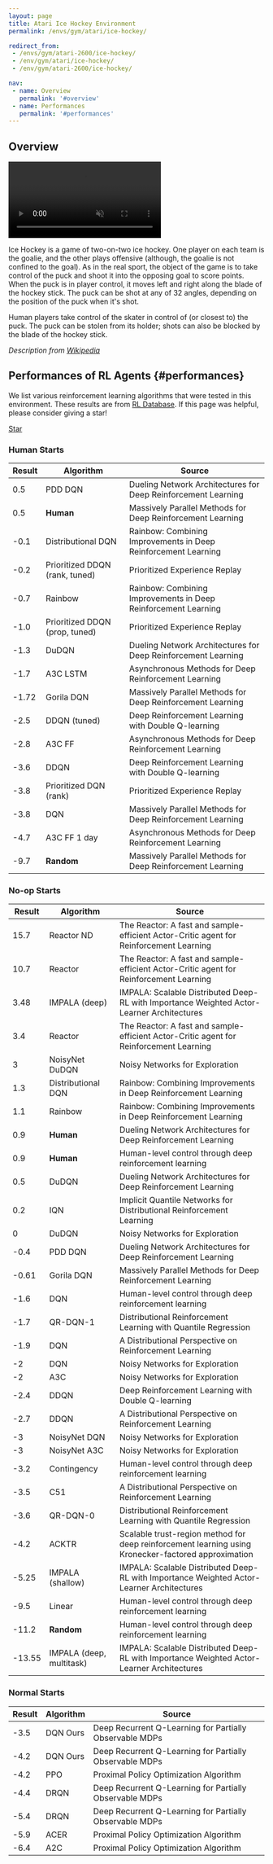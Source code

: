 ```yaml
---
layout: page
title: Atari Ice Hockey Environment
permalink: /envs/gym/atari/ice-hockey/

redirect_from:
 - /envs/gym/atari-2600/ice-hockey/
 - /env/gym/atari/ice-hockey/
 - /env/gym/atari-2600/ice-hockey/

nav:
 - name: Overview
   permalink: '#overview'
 - name: Performances
   permalink: '#performances'
---
```



## Overview

<video autoplay muted loop controls>
  <source src="{{ 'assets/_pages/envs/gym/atari/ice-hockey.mp4' | absolute_url }}" type="video/mp4">
</video>

Ice Hockey is a game of two-on-two ice hockey. One player on each team is the goalie, and the other plays offensive (although, the goalie is not confined to the goal). As in the real sport, the object of the game is to take control of the puck and shoot it into the opposing goal to score points. When the puck is in player control, it moves left and right along the blade of the hockey stick. The puck can be shot at any of 32 angles, depending on the position of the puck when it's shot.

Human players take control of the skater in control of (or closest to) the puck. The puck can be stolen from its holder; shots can also be blocked by the blade of the hockey stick.

*Description from [Wikipedia](https://en.wikipedia.org/wiki/Ice_Hockey_%281981_video_game%29)*


## Performances of RL Agents {#performances}

We list various reinforcement learning algorithms that were tested in this environment. These results are from [RL Database](https://github.com/seungjaeryanlee/rldb). If this page was helpful, please consider giving a star!

<!-- Place this tag where you want the button to render. -->
<a class="github-button" href="https://github.com/seungjaeryanlee/rldb" data-icon="octicon-star" data-size="large" data-show-count="true" aria-label="Star seungjaeryanlee/rldb on GitHub">Star</a>
<!-- Place this tag in your head or just before your close body tag. -->
<script async defer src="https://buttons.github.io/buttons.js"></script>

### Human Starts

| Result | Algorithm | Source |
|--------|-----------|--------|
| 0.5 | PDD DQN | Dueling Network Architectures for Deep Reinforcement Learning |
| 0.5 | **Human** | Massively Parallel Methods for Deep Reinforcement Learning |
| -0.1 | Distributional DQN | Rainbow: Combining Improvements in Deep Reinforcement Learning |
| -0.2 | Prioritized DDQN (rank, tuned) | Prioritized Experience Replay |
| -0.7 | Rainbow | Rainbow: Combining Improvements in Deep Reinforcement Learning |
| -1.0 | Prioritized DDQN (prop, tuned) | Prioritized Experience Replay |
| -1.3 | DuDQN | Dueling Network Architectures for Deep Reinforcement Learning |
| -1.7 | A3C LSTM | Asynchronous Methods for Deep Reinforcement Learning |
| -1.72 | Gorila DQN | Massively Parallel Methods for Deep Reinforcement Learning |
| -2.5 | DDQN (tuned) | Deep Reinforcement Learning with Double Q-learning |
| -2.8 | A3C FF | Asynchronous Methods for Deep Reinforcement Learning |
| -3.6 | DDQN | Deep Reinforcement Learning with Double Q-learning |
| -3.8 | Prioritized DQN (rank) | Prioritized Experience Replay |
| -3.8 | DQN | Massively Parallel Methods for Deep Reinforcement Learning |
| -4.7 | A3C FF 1 day | Asynchronous Methods for Deep Reinforcement Learning |
| -9.7 | **Random** | Massively Parallel Methods for Deep Reinforcement Learning |


### No-op Starts

| Result | Algorithm | Source |
|--------|-----------|--------|
| 15.7 | Reactor ND | The Reactor: A fast and sample-efficient Actor-Critic agent for Reinforcement Learning |
| 10.7 | Reactor | The Reactor: A fast and sample-efficient Actor-Critic agent for Reinforcement Learning |
| 3.48 | IMPALA (deep) | IMPALA: Scalable Distributed Deep-RL with Importance Weighted Actor-Learner Architectures |
| 3.4 | Reactor | The Reactor: A fast and sample-efficient Actor-Critic agent for Reinforcement Learning |
| 3 | NoisyNet DuDQN | Noisy Networks for Exploration |
| 1.3 | Distributional DQN | Rainbow: Combining Improvements in Deep Reinforcement Learning |
| 1.1 | Rainbow | Rainbow: Combining Improvements in Deep Reinforcement Learning |
| 0.9 | **Human** | Dueling Network Architectures for Deep Reinforcement Learning |
| 0.9 | **Human** | Human-level control through deep reinforcement learning |
| 0.5 | DuDQN | Dueling Network Architectures for Deep Reinforcement Learning |
| 0.2 | IQN | Implicit Quantile Networks for Distributional Reinforcement Learning |
| 0 | DuDQN | Noisy Networks for Exploration |
| -0.4 | PDD DQN | Dueling Network Architectures for Deep Reinforcement Learning |
| -0.61 | Gorila DQN | Massively Parallel Methods for Deep Reinforcement Learning |
| -1.6 | DQN | Human-level control through deep reinforcement learning |
| -1.7 | QR-DQN-1 | Distributional Reinforcement Learning with Quantile Regression |
| -1.9 | DQN | A Distributional Perspective on Reinforcement Learning |
| -2 | DQN | Noisy Networks for Exploration |
| -2 | A3C | Noisy Networks for Exploration |
| -2.4 | DDQN | Deep Reinforcement Learning with Double Q-learning |
| -2.7 | DDQN | A Distributional Perspective on Reinforcement Learning |
| -3 | NoisyNet DQN | Noisy Networks for Exploration |
| -3 | NoisyNet A3C | Noisy Networks for Exploration |
| -3.2 | Contingency | Human-level control through deep reinforcement learning |
| -3.5 | C51 | A Distributional Perspective on Reinforcement Learning |
| -3.6 | QR-DQN-0 | Distributional Reinforcement Learning with Quantile Regression |
| -4.2 | ACKTR | Scalable trust-region method for deep reinforcement learning using Kronecker-factored approximation |
| -5.25 | IMPALA (shallow) | IMPALA: Scalable Distributed Deep-RL with Importance Weighted Actor-Learner Architectures |
| -9.5 | Linear | Human-level control through deep reinforcement learning |
| -11.2 | **Random** | Human-level control through deep reinforcement learning |
| -13.55 | IMPALA (deep, multitask) | IMPALA: Scalable Distributed Deep-RL with Importance Weighted Actor-Learner Architectures |


### Normal Starts

| Result | Algorithm | Source |
|--------|-----------|--------|
| -3.5 | DQN Ours | Deep Recurrent Q-Learning for Partially Observable MDPs |
| -4.2 | DQN Ours | Deep Recurrent Q-Learning for Partially Observable MDPs |
| -4.2 | PPO | Proximal Policy Optimization Algorithm |
| -4.4 | DRQN | Deep Recurrent Q-Learning for Partially Observable MDPs |
| -5.4 | DRQN | Deep Recurrent Q-Learning for Partially Observable MDPs |
| -5.9 | ACER | Proximal Policy Optimization Algorithm |
| -6.4 | A2C | Proximal Policy Optimization Algorithm |

